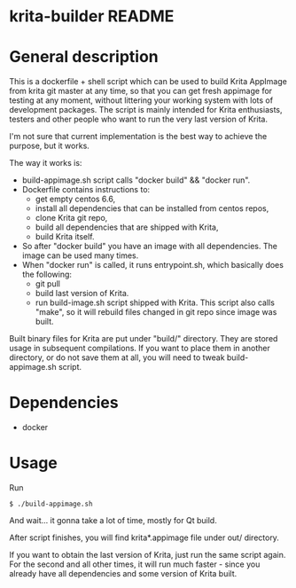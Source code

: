 krita-builder README
====================

# General description

This is a dockerfile + shell script which can be used to build Krita AppImage
from krita git master at any time, so that you can get fresh appimage for
testing at any moment, without littering your working system with lots of
development packages.
The script is mainly intended for Krita enthusiasts, testers and other
people who want to run the very last version of Krita.

I'm not sure that current implementation is the best way to achieve the
purpose, but it works.

The way it works is:

* build-appimage.sh script calls "docker build" && "docker run".
* Dockerfile contains instructions to:
    - get empty centos 6.6,
    - install all dependencies that can be installed from centos repos, 
    - clone Krita git repo,
    - build all dependencies that are shipped with Krita,
    - build Krita itself.
* So after "docker build" you have an image with all dependencies. The image
  can be used many times.
* When "docker run" is called, it runs entrypoint.sh, which basically does the
  following:
    - git pull
    - build last version of Krita.
    - run build-image.sh script shipped with Krita. This script also calls
      "make", so it will rebuild files changed in git repo since image was
      built.

Built binary files for Krita are put under "build/" directory. They are stored
usage in subsequent compilations. If you want to place them in another
directory, or do not save them at all, you will need to tweak build-appimage.sh
script.

# Dependencies

* docker

# Usage

Run

    $ ./build-appimage.sh

And wait... it gonna take a lot of time, mostly for Qt build.

After script finishes, you will find krita*.appimage file under out/ directory.

If you want to obtain the last version of Krita, just run the same script
again. For the second and all other times, it will run much faster - since
you already have all dependencies and some version of Krita built.
